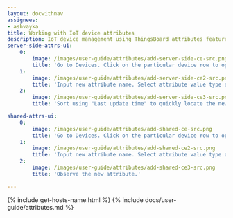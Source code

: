 ```yaml
---
layout: docwithnav
assignees:
- ashvayka
title: Working with IoT device attributes
description: IoT device management using ThingsBoard attributes feature
server-side-attrs-ui:
    0:
        image: /images/user-guide/attributes/add-server-side-ce-src.png
        title: 'Go to Devices. Click on the particular device row to open device details. Select "Attributes" tab. Choose "Server attributes" scope. Click "+" Icon.'
    1:
        image: /images/user-guide/attributes/add-server-side-ce2-src.png
        title: 'Input new attribute name. Select attribute value type and input attribute value.'
    2:
        image: /images/user-guide/attributes/add-server-side-ce3-src.png
        title: 'Sort using "Last update time" to quickly locate the newly created attribute.'

shared-attrs-ui:
    0:
        image: /images/user-guide/attributes/add-shared-ce-src.png
        title: 'Go to Devices. Click on the particular device row to open device details. Select "Attributes" tab. Choose "Shared attributes" scope. Click "+" Icon.'
    1:
        image: /images/user-guide/attributes/add-shared-ce2-src.png
        title: 'Input new attribute name. Select attribute value type and input attribute value.'
    2:
        image: /images/user-guide/attributes/add-shared-ce3-src.png
        title: 'Observe the new attribute.'

---
```


{% include get-hosts-name.html %}
{% include docs/user-guide/attributes.md %}

